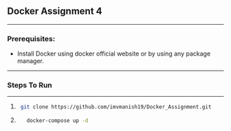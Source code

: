 ## Docker Assignment 4  
---

### Prerequisites: 
- Install Docker using docker official website or by using any package manager.
---

### Steps To Run
---

1. ```bash
    git clone https://github.com/imvmanish19/Docker_Assignment.git
   ``` 

2.    ```bash
         docker-compose up -d
      ```